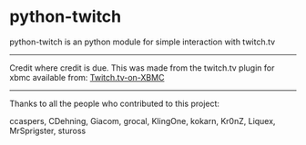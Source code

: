 python-twitch
==================

python-twitch is an python module for simple interaction with twitch.tv

----------------

Credit where credit is due. This was made from the twitch.tv plugin for xbmc available from:
[Twitch.tv-on-XBMC](https://github.com/StateOfTheArt89/Twitch.tv-on-XBMC)

----------------

Thanks to all the people who contributed to this project:

ccaspers, CDehning, Giacom, grocal, KlingOne, kokarn, Kr0nZ, Liquex, MrSprigster, stuross
